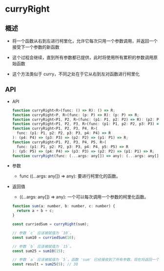 # curryRight

## 概述

+ 将一个函数从右到左进行柯里化，允许它每次只用一个参数调用，并返回一个接受下一个参数的新函数
+ 这个过程会继续，直到所有参数都已提供，此时将使用所有累积的参数调用原始函数

+ 这个方法类似于 curry，不同之处在于它从右到左对函数进行柯里化

## API

+ API

  ```js
  function curryRight<R>(func: () => R): () => R;
  function curryRight<P, R>(func: (p: P) => R): (p: P) => R;
  function curryRight<P1, P2, R>(func: (p1: P1, p2: P2) => R): (p2: P2) => (p1: P1) => R;
  function curryRight<P1, P2, P3, R>(func: (p1: P1, p2: P2, p3: P3) => R): (p3: P3) => (p2: P2) => (p1: P1) => R;
  function curryRight<P1, P2, P3, P4, R>(
    func: (p1: P1, p2: P2, p3: P3, p4: P4) => R
  ): (p4: P4) => (p3: P3) => (p2: P2) => (p1: P1) => R;
  function curryRight<P1, P2, P3, P4, P5, R>(
    func: (p1: P1, p2: P2, p3: P3, p4: P4, p5: P5) => R
  ): (p5: P5) => (p4: P4) => (p3: P3) => (p2: P2) => (p1: P1) => R;
  function curryRight(func: (...args: any[]) => any): (...args: any[]) => any;
  ```

+ 参数

  + func ((...args: any[]) => any): 要进行柯里化的函数。

+ 返回值

  + ((...args: any[]) => any): 一个可以每次调用一个参数的柯里化函数。


  ```js
  function sum(a: number, b: number, c: number) {
    return a + b + c;
  }

  const curriedSum = curryRight(sum);

  // 参数 `c` 应该被赋值为 `10`。
  const sum10 = curriedSum(10);

  // 参数 `b` 应该被赋值为 `15`。
  const sum25 = sum10(15);

  // 参数 `a` 应该被赋值为 `5`。函数 'sum' 已经接收到了所有参数，现在将返回一个值。
  const result = sum25(5); // 30
  ```
